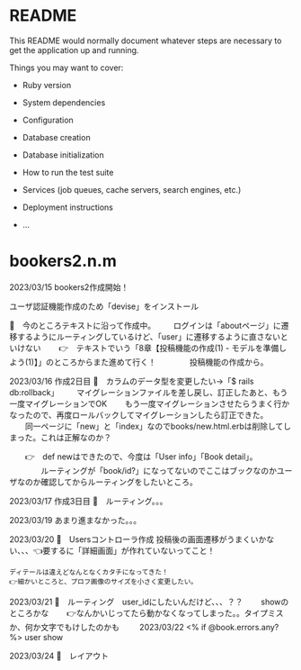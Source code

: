 # README

This README would normally document whatever steps are necessary to get the
application up and running.

Things you may want to cover:

* Ruby version

* System dependencies

* Configuration

* Database creation

* Database initialization

* How to run the test suite

* Services (job queues, cache servers, search engines, etc.)

* Deployment instructions

* ...
# bookers2.n.m

2023/03/15
bookers2作成開始！

ユーザ認証機能作成のため「devise」をインストール

🍚　今のところテキストに沿って作成中。
　　ログインは「aboutページ」に遷移するようにルーティングしているけど、「user」に遷移するように直さないといけない
　　👉　テキストでいう「8章【投稿機能の作成(1) - モデルを準備しよう(1)】」のところからまた進めて行く！
　　　　投稿機能の作成から。

2023/03/16
作成2日目
🍚　カラムのデータ型を変更したい→「$ rails db:rollback」
　　マイグレーションファイルを差し戻し、訂正したあと、もう一度マイグレーションでOK
　　もう一度マイグレーションさせたらうまく行かなったので、再度ロールバックしてマイグレーションしたら訂正できた。
　　同一ページに「new」と「index」なのでbooks/new.html.erbは削除してしまった。これは正解なのか？

　　👉　def newはできたので、今度は「User info」「Book detail」。
　　　　ルーティングが「book/id?」になってないのでここはブックなのかユーザなのか確認してからルーティングをしたいところ。


2023/03/17
作成3日目
🍚　ルーティング。。。

2023/03/19
あまり進まなかった。。。

2023/03/20
🍚　Usersコントローラ作成
    投稿後の画面遷移がうまくいかない、、、👈要するに「詳細画面」が作れていないってこと！

    ディテールは違えどなんとなくカタチになってきた！
    👉細かいところと、プロフ画像のサイズを小さく変更したい。

2023/03/21
🍚　ルーティング　user_idにしたいんだけど、、、？？
　　showのところかな
　　👉なんかいじってたら動かなくなってしまった。。タイプミスか、何か文字でもけしたのかも
　　
2023/03/22
    <% if @book.errors.any? %>
    user show 

2023/03/24
🍚　レイアウト